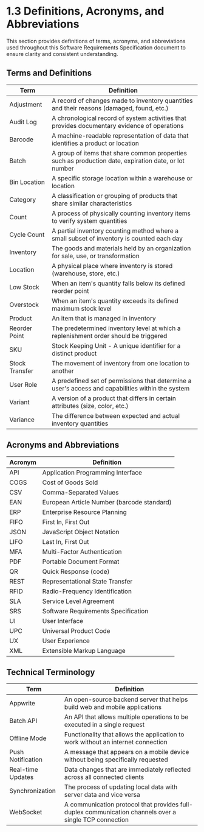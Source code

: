 # 1.3 Definitions, Acronyms, and Abbreviations

This section provides definitions of terms, acronyms, and abbreviations used throughout this Software Requirements Specification document to ensure clarity and consistent understanding.

## Terms and Definitions

| Term           | Definition                                                                                            |
| -------------- | ----------------------------------------------------------------------------------------------------- |
| Adjustment     | A record of changes made to inventory quantities and their reasons (damaged, found, etc.)             |
| Audit Log      | A chronological record of system activities that provides documentary evidence of operations          |
| Barcode        | A machine-readable representation of data that identifies a product or location                       |
| Batch          | A group of items that share common properties such as production date, expiration date, or lot number |
| Bin Location   | A specific storage location within a warehouse or location                                            |
| Category       | A classification or grouping of products that share similar characteristics                           |
| Count          | A process of physically counting inventory items to verify system quantities                          |
| Cycle Count    | A partial inventory counting method where a small subset of inventory is counted each day             |
| Inventory      | The goods and materials held by an organization for sale, use, or transformation                      |
| Location       | A physical place where inventory is stored (warehouse, store, etc.)                                   |
| Low Stock      | When an item's quantity falls below its defined reorder point                                         |
| Overstock      | When an item's quantity exceeds its defined maximum stock level                                       |
| Product        | An item that is managed in inventory                                                                  |
| Reorder Point  | The predetermined inventory level at which a replenishment order should be triggered                  |
| SKU            | Stock Keeping Unit - A unique identifier for a distinct product                                       |
| Stock Transfer | The movement of inventory from one location to another                                                |
| User Role      | A predefined set of permissions that determine a user's access and capabilities within the system     |
| Variant        | A version of a product that differs in certain attributes (size, color, etc.)                         |
| Variance       | The difference between expected and actual inventory quantities                                       |

## Acronyms and Abbreviations

| Acronym | Definition                                 |
| ------- | ------------------------------------------ |
| API     | Application Programming Interface          |
| COGS    | Cost of Goods Sold                         |
| CSV     | Comma-Separated Values                     |
| EAN     | European Article Number (barcode standard) |
| ERP     | Enterprise Resource Planning               |
| FIFO    | First In, First Out                        |
| JSON    | JavaScript Object Notation                 |
| LIFO    | Last In, First Out                         |
| MFA     | Multi-Factor Authentication                |
| PDF     | Portable Document Format                   |
| QR      | Quick Response (code)                      |
| REST    | Representational State Transfer            |
| RFID    | Radio-Frequency Identification             |
| SLA     | Service Level Agreement                    |
| SRS     | Software Requirements Specification        |
| UI      | User Interface                             |
| UPC     | Universal Product Code                     |
| UX      | User Experience                            |
| XML     | Extensible Markup Language                 |

## Technical Terminology

| Term              | Definition                                                                                             |
| ----------------- | ------------------------------------------------------------------------------------------------------ |
| Appwrite          | An open-source backend server that helps build web and mobile applications                             |
| Batch API         | An API that allows multiple operations to be executed in a single request                              |
| Offline Mode      | Functionality that allows the application to work without an internet connection                       |
| Push Notification | A message that appears on a mobile device without being specifically requested                         |
| Real-time Updates | Data changes that are immediately reflected across all connected clients                               |
| Synchronization   | The process of updating local data with server data and vice versa                                     |
| WebSocket         | A communication protocol that provides full-duplex communication channels over a single TCP connection |
